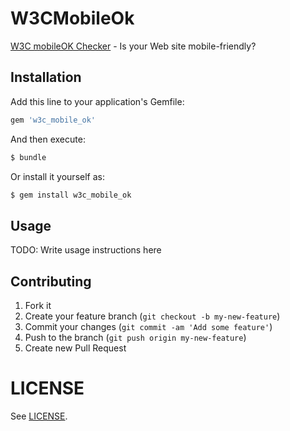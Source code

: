 # W3CMobileOk

[W3C mobileOK Checker](http://validator.w3.org/mobile/) - Is your Web site mobile-friendly?

## Installation

Add this line to your application's Gemfile:

```ruby
gem 'w3c_mobile_ok'
```

And then execute:

```bash
$ bundle
```

Or install it yourself as:

```bash
$ gem install w3c_mobile_ok
```

## Usage

TODO: Write usage instructions here

## Contributing

1. Fork it
2. Create your feature branch (`git checkout -b my-new-feature`)
3. Commit your changes (`git commit -am 'Add some feature'`)
4. Push to the branch (`git push origin my-new-feature`)
5. Create new Pull Request

# LICENSE

See [LICENSE](https://github.com/patriciomacadden/hobbit/blob/master/LICENSE).
